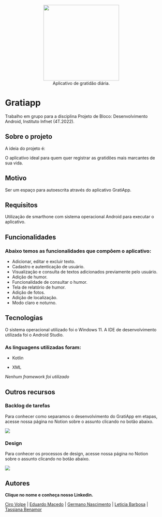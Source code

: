 <p align="center">
<img width=250 src="https://user-images.githubusercontent.com/87051404/205413450-eee6b802-ac8b-4e44-bb22-0ef5c1463900.png" /></br>
Aplicativo de gratidão diária.
</p>

# Gratiapp
Trabalho em grupo para a disciplina Projeto de Bloco: Desenvolvimento Android, Instituto Infnet (4T.2022).

## Sobre o projeto

A ideia do projeto é:

O aplicativo ideal para quem quer registrar as gratidões mais marcantes de sua vida.

## Motivo

Ser um espaço para autoescrita através do aplicativo GratiApp.

## Requisitos

Utilização de smarthone com sistema operacional Android para executar o aplicativo.

## Funcionalidades

<h3>Abaixo temos as funcionalidades que compôem o aplicativo:</h3>

- Adicionar, editar e excluir texto.
- Cadastro e autenticação de usuário.
- Visualização e consulta de textos adicionados previamente pelo usuário.
- Adição de humor.
- Funcionalidade de consultar o humor.
- Tela de relatório de humor.
- Adição de fotos.
- Adição de localização.
- Modo claro e noturno.

## Tecnologias

O sistema operacional utilizado foi o Windows 11. A IDE de desenvolvimento utilizada foi o Android Studio.

<h3>As linguagens utilizadas foram:</h3>

- Kotlin

- XML

*Nenhum framework foi utilizado*

## Outros recursos 

<h3>Backlog de tarefas</h3>

Para conhecer como separamos o desenvolvimento do GratiApp em etapas, acesse nossa página no Notion sobre o assunto clicando no botão abaixo.

<a href="https://tassi.notion.site/Backlog-de-Tarefas-94ba072ba0e44e4cbe8417aeab31355e" target="_blank">
  <img src="https://img.shields.io/badge/Backlog-DB6B5C?style=for-the-badge&logo=notion&logoColor=white">
</a>


<h3>Design</h3>

Para conhecer os processos de design, acesse nossa página no Notion sobre o assunto clicando no botão abaixo.

<a href="https://tassi.notion.site/Design-do-aplicativo-GratiApp-81130436f0c145d18063235e26264aed" target="_blank">
  <img src="https://img.shields.io/badge/Design-DB6B5C?style=for-the-badge&logo=notion&logoColor=white">
</a>

## Autores

**Clique no nome e conheça nosso Linkedin.**

<a href="https://www.linkedin.com/in/cirodellavolpe/">Ciro Volpe</a> | 
<a href="https://www.linkedin.com/in/eduardo-mello-de-macedo-28ab8b198/">Eduardo Macedo</a> | 
<a href="https://www.linkedin.com/in/germanonascimento/">Germano Nascimento</a> | 
<a href="https://www.linkedin.com/in/let%C3%ADcia-barbosaa/">Leticia Barbosa</a> | 
<a href="https://www.linkedin.com/in/tassiana-benamor/">Tassiana Benamor</a>
